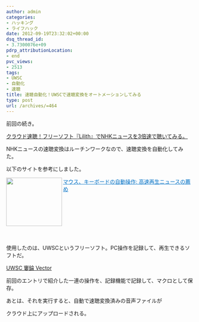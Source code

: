 ```yaml
---
author: admin
categories:
- ハッキング
- ライフハック
date: 2012-09-19T23:32:02+00:00
dsq_thread_id:
- 3.7300076e+09
pdrp_attributionLocation:
- end
pvc_views:
- 2513
tags:
- UWSC
- 自動化
- 速聴
title: 速聴自動化！UWSCで速聴変換をオートメーションしてみる
type: post
url: /archives/=464
---
```


前回の続き。

[クラウド速聴！フリーソフト『Lilith』でNHKニュースを3倍速で聴いてみる。][1]

NHKニュースの速聴変換はルーチンワークなので、速聴変換を自動化してみた。
  
以下のサイトを参考にしました。

<a href="https://splisten.seesaa.net/article/148837347.html" target="_blank"><img class="alignleft" src="https://capture.heartrails.com/150x130/shadow?https://splisten.seesaa.net/article/148837347.html" alt="" width="150" height="130" align="left" border="0" /></a> <a style="color: #0070c5;" href="https://splisten.seesaa.net/article/148837347.html" target="_blank">マウス、キーボードの自動操作: 高速再生ニュースの薦め</a> <img src="https://b.hatena.ne.jp/entry/image/https://splisten.seesaa.net/article/148837347.html" alt="" border="0" />

&nbsp;

&nbsp;

&nbsp;

&nbsp;

使用したのは、UWSCというフリーソフト。PC操作を記録して、再生できるソフトだ。

[UWSC 窶錀 Vector][2]

前回のエントリで紹介した一連の操作を、記録機能で記録して、マクロとして保存。

あとは、それを実行すると、自動で速聴変換済みの音声ファイルが
  
クラウド上にアップロードされる。

<div id="scid:5737277B-5D6D-4f48-ABFC-DD9C333F4C5D:68a14387-b491-46eb-8e14-5718cb442ba7" class="wlWriterEditableSmartContent" style="margin: 0px; display: inline; float: none; padding: 0px;">
  <div>
  </div>
</div>

<div id="fastlookup_top" style="display: none;">
</div>

 [1]: https://futurismo.biz/archives/452 "クラウド速聴！フリーソフト『Lilith』でNHKニュースを3倍速で聴いてみる。"
 [2]: https://www.vector.co.jp/soft/winnt/util/se115105.html